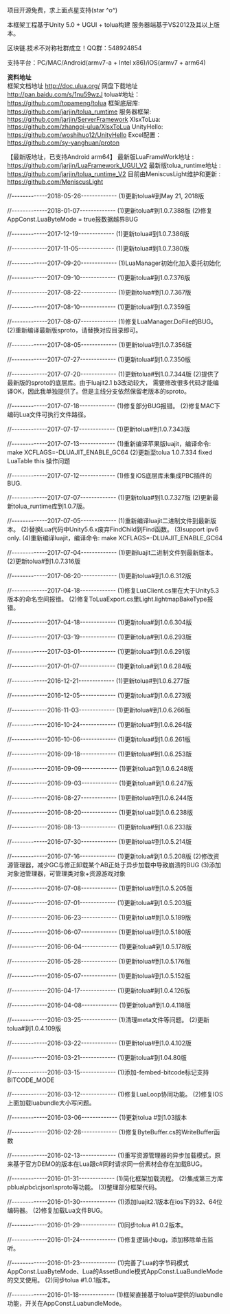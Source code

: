 ﻿项目开源免费，求上面点星支持(star ^o^)

本框架工程基于Unity 5.0 + UGUI + tolua构建
服务器端基于VS2012及其以上版本。

区块链.技术不对称社群成立！QQ群：548924854

支持平台：PC/MAC/Android(armv7-a + Intel x86)/iOS(armv7 + arm64)

**资料地址**<br>
框架文档地址 http://doc.ulua.org/
网盘下载地址 http://pan.baidu.com/s/1nu59wzJ
tolua#地址： https://github.com/topameng/tolua
框架底层库:  https://github.com/jarjin/tolua_rumtime
服务器框架:  https://github.com/jarjin/ServerFramework
XlsxToLua:   https://github.com/zhangqi-ulua/XlsxToLua
UnityHello:  https://github.com/woshihuo12/UnityHello
Excel配置：https://github.com/sy-yanghuan/proton

【最新版地址，已支持Android arm64】
最新版LuaFrameWork地址 : https://github.com/jarjin/LuaFramework_UGUI_V2
最新版tolua_runtime地址 : https://github.com/jarjin/tolua_runtime_V2
目前由MeniscusLight维护和更新 : https://github.com/MeniscusLight

//-------------2018-05-26-------------
(1)更新tolua#到May 21, 2018版

//-------------2018-01-07-------------
(1)更新tolua#到1.0.7.388版
(2)修复AppConst.LuaByteMode = true报数据越界BUG

//-------------2017-12-19-------------
(1)更新tolua#到1.0.7.386版

//-------------2017-11-05-------------
(1)更新tolua#到1.0.7.380版

//-------------2017-09-20-------------
(1)LuaManager初始化加入委托初始化

//-------------2017-09-10-------------
(1)更新tolua#到1.0.7.376版

//-------------2017-08-22-------------
(1)更新tolua#到1.0.7.367版

//-------------2017-08-10-------------
(1)更新tolua#到1.0.7.359版

//-------------2017-08-07-------------
(1)修复LuaManager.DoFile的BUG。
(2)重新编译最新版sproto，请替换对应目录即可。

//-------------2017-08-05-------------
(1)更新tolua#到1.0.7.356版

//-------------2017-07-27-------------
(1)更新tolua#到1.0.7.350版

//-------------2017-07-20-------------
(1)更新tolua#到1.0.7.344版
(2)提供了最新版的sproto的底层库。由于luajit2.1 b3改动较大，
   需要修改很多代码才能编译OK，因此我单独提供了。但是主线分支依然保留老版本的sproto。

//-------------2017-07-18-------------
(1)修复部分BUG报错。
(2)修复MAC下编码Lua文件可执行文件路径。

//-------------2017-07-17-------------
(1)更新tolua#到1.0.7.343版

//-------------2017-07-13-------------
(1)重新编译苹果版luajit，编译命令: make XCFLAGS=-DLUAJIT_ENABLE_GC64
(2)更新至tolua 1.0.7.334 fixed LuaTable this 操作问题

//-------------2017-07-12-------------
(1)修复iOS底层库未集成PBC插件的BUG.

//-------------2017-07-07-------------
(1)更新tolua#到1.0.7.327版
(2)更新最新tolua_runtime库到1.0.7版。

//-------------2017-07-05-------------
(1)重新编译luajit二进制文件到最新版本。
(2)替换Lua代码中Unity5.6.x废弃FindChild到Find函数。
(3)support ipv6 only.
(4)重新编译luajit，编译命令: make XCFLAGS=-DLUAJIT_ENABLE_GC64

//-------------2017-07-04-------------
(1)更新luajit二进制文件到最新版本。
(2)更新tolua#到1.0.7.316版

//-------------2017-06-20-------------
(1)更新tolua#到1.0.6.312版

//-------------2017-04-18-------------
(1)修复LuaClient.cs里在大于Unity5.3版本的命名空间报错。
(2)修复ToLuaExport.cs里Light.lightmapBakeType报错。

//-------------2017-04-18-------------
(1)更新tolua#到1.0.6.304版

//-------------2017-03-19-------------
(1)更新tolua#到1.0.6.293版

//-------------2017-03-01-------------
(1)更新tolua#到1.0.6.291版

//-------------2017-01-07-------------
(1)更新tolua#到1.0.6.284版

//-------------2016-12-21-------------
(1)更新tolua#到1.0.6.277版

//-------------2016-12-05-------------
(1)更新tolua#到1.0.6.273版

//-------------2016-11-03-------------
(1)更新tolua#到1.0.6.266版

//-------------2016-10-24-------------
(1)更新tolua#到1.0.6.264版

//-------------2016-10-06-------------
(1)更新tolua#到1.0.6.261版

//-------------2016-09-18-------------
(1)更新tolua#到1.0.6.253版

//-------------2016-09-09-------------
(1)更新tolua#到1.0.6.248版

//-------------2016-09-03-------------
(1)更新tolua#到1.0.6.247版

//-------------2016-08-27-------------
(1)更新tolua#到1.0.6.244版

//-------------2016-08-20-------------
(1)更新tolua#到1.0.6.238版

//-------------2016-08-13-------------
(1)更新tolua#到1.0.6.233版

//-------------2016-07-30-------------
(1)更新tolua#到1.0.5.214版

//-------------2016-07-16-------------
(1)更新tolua#到1.0.5.208版
(2)修改资源管理器，减少GC与修正卸载某个AB正处于异步加载中导致崩溃的BUG
(3)添加对象池管理器，可管理类对象+资源游戏对象

//-------------2016-07-08-------------
(1)更新tolua#到1.0.5.205版

//-------------2016-07-01-------------
(1)更新tolua#到1.0.5.203版

//-------------2016-06-23-------------
(1)更新tolua#到1.0.5.189版

//-------------2016-06-07-------------
(1)更新tolua#到1.0.5.180版

//-------------2016-06-04-------------
(1)更新tolua#到1.0.5.178版

//-------------2016-05-28-------------
(1)更新tolua#到1.0.5.176版

//-------------2016-05-07-------------
(1)更新tolua#到1.0.5.152版 

//-------------2016-04-17-------------
(1)更新tolua#到1.0.4.126版

//-------------2016-04-08-------------
(1)更新tolua#到1.0.4.118版

//-------------2016-03-25-------------
(1)清理meta文件等问题。
(2)更新tolua#到1.0.4.109版

//-------------2016-03-22-------------
(1)更新tolua#到1.0.4.102版

//-------------2016-03-21-------------
(1)更新tolua#到1.04.80版

//-------------2016-03-15-------------
(1)添加-fembed-bitcode标记支持BITCODE_MODE

//-------------2016-03-12-------------
(1)修复LuaLoop协同功能。
(2)修复IOS上面加载luabundle大小写问题。

//-------------2016-03-06-------------
(1)更新tolua #到1.03版本

//-------------2016-02-28-------------
(1)修复ByteBuffer.cs的WriteBuffer函数

//-------------2016-02-13-------------
(1)重写资源管理器的异步加载模式，原来基于官方DEMO的版本在Lua跟c#同时请求同一份素材会存在加载BUG。

//-------------2016-01-31-------------
(1)简化框架加载流程。
(2)集成第三方库pblua\pbc\cjson\sproto等功能。
(3)整理部分框架代码。

//-------------2016-01-30-------------
(1)添加luajit2.1版本在ios下的32、64位编码器。
(2)修复加载Lua文件BUG。

//-------------2016-01-29-------------
(1)同步tolua #1.0.2版本。

//-------------2016-01-24-------------
(1)修复逻辑小bug，添加移除单击监听。

//-------------2016-01-23-------------
(1)完善了Lua的字节码模式AppConst.LuaByteMode、Lua的AssetBundle模式AppConst.LuaBundleMode的交叉使用。
(2)同步tolua #1.0.1版本。

//-------------2016-01-18-------------
(1)框架直接基于tolua#提供的luabundle功能，开关在AppConst.LuabundleMode。